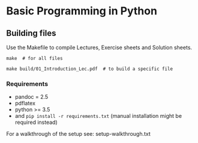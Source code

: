 # Basic Programming in Python


## Building files

Use the Makefile to compile Lectures, Exercise sheets and Solution sheets.

```
make  # for all files

make build/01_Introduction_Lec.pdf  # to build a specific file
```

### Requirements

- pandoc = 2.5
- pdflatex
- python >= 3.5
- and `pip install -r requirements.txt` (manual installation might be required instead)

For a walkthrough of the setup see: setup-walkthrough.txt